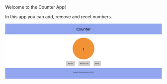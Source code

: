 Welcome to the Counter App!

In this app you can add, remove and recet numbers.

![Screenshot](Screenshot1.png)
